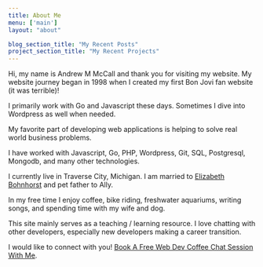 ```yaml
---
title: About Me
menu: ['main']
layout: "about"

blog_section_title: "My Recent Posts"
project_section_title: "My Recent Projects"
---
```


Hi, my name is Andrew M McCall and thank you for visiting my website. My website journey began in 1998 when I created my first Bon Jovi fan website (it was terrible)!

I primarily work with Go and Javascript these days.  Sometimes I dive into Wordpress as well when needed.  

My favorite part of developing web applications is helping to solve real world business problems.  

I have worked with Javascript, Go, PHP, Wordpress, Git, SQL, Postgresql, Mongodb, and many other technologies.  

I currently live in Traverse City, Michigan.  I am married to [Elizabeth Bohnhorst](https://elizabethbohnhorst.com "Elizabeth Bohnhorst - Poet and Writer") and pet father to Ally.  

In my free time I enjoy coffee, bike riding, freshwater aquariums, writing songs, and spending time with my wife and dog.

This site mainly serves as a teaching / learning resource.  I love chatting with other developers, especially new developers making a career transition.  

I would like to connect with you! [Book A Free Web Dev Coffee Chat Session With Me](https://book.andrew-mccall.com/ "Andrew McCall - Web Dev Coffee Chat Signup Form").
